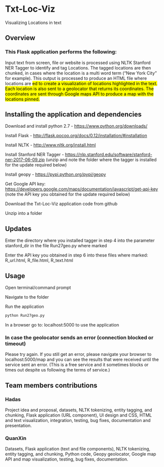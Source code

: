 # Txt-Loc-Viz
Visualizing Locations in text

## Overview

### This Flask application performs the following:
Input text from screen, file or website is processed using NLTK Stanford NER Tagger to identify and tag Locations.
The tagged locations are then chunked, in cases where the location is a multi word term (“New York City” for example).
This output is processed to produce an HTML file where locations are <mark>ed to create a visualization of locations highlighted in the text.
Each location is also sent to a geolocator that returns its coordinates. The coordinates are sent through Google maps API to produce a map with the locations pinned.


## Installing the application and dependencies

Download and install python 2.7 - https://www.python.org/downloads/

Install Flask - http://flask.pocoo.org/docs/0.12/installation/#installation

Install NLTK - http://www.nltk.org/install.html

Install Stanford NER Tagger - https://nlp.stanford.edu/software/stanford-ner-2017-06-09.zip
(unzip and note the folder where the tagger is installed for the update required below)

Install geopy - https://pypi.python.org/pypi/geopy

Get Google API key: https://developers.google.com/maps/documentation/javascript/get-api-key
(note the API key you obtained for the update required below)

Download the Txt-Loc-Viz application code from github <link>

Unzip into a folder

## Updates

Enter the directory where you installed tagger in step 4 into the parameter stanford_dir in the file Run27geo.py where marked

Enter the API key you obtained in step 6 into these files where marked: R_url.html, R_file.html, R_text.html

## Usage

Open terminal/command prompt

Navigate to the folder

Run the application
```bash
python Run27geo.py
```

In a browser go to: localhost:5000 to use the application

### In case the geolocator sends an error (connection blocked or timeout)
Please try again. If you still get an error, please navigate your browser to localhost:5000/map and you can see the results that were received until the service sent an error. (This is a free service and it sometimes blocks or times out despite us following the terms of service.)


## Team members contributions 

### Hadas
Project idea and proposal, datasets, NLTK tokenizing, entity tagging, and chunking, Flask application (URL component), UI design and CSS, HTML and text visualization, integration, testing, bug fixes, documentation and presentation.
### QuanXin
Datasets, Flask application (text and file components), NLTK tokenizing, entity tagging, and chunking, Python code, Geopy geolocator, Google map API and map visualization, testing, bug fixes, documentation.
